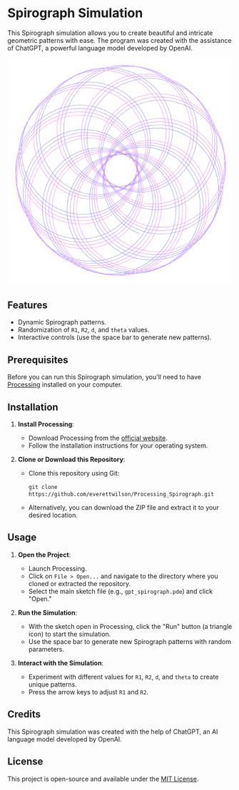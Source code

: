# Spirograph Simulation

This Spirograph simulation allows you to create beautiful and intricate geometric patterns with ease. The program was created with the assistance of ChatGPT, a powerful language model developed by OpenAI.

![Spirograph](spirograph.png)

## Features

- Dynamic Spirograph patterns.
- Randomization of `R1`, `R2`, `d`, and `theta` values.
- Interactive controls (use the space bar to generate new patterns).

## Prerequisites

Before you can run this Spirograph simulation, you'll need to have [Processing](https://processing.org/) installed on your computer.

## Installation

1. **Install Processing**:
   - Download Processing from the [official website](https://processing.org/download/).
   - Follow the installation instructions for your operating system.

2. **Clone or Download this Repository**:
   - Clone this repository using Git:
     ```
     git clone https://github.com/everettwilson/Processing_Spirograph.git
     ```
   - Alternatively, you can download the ZIP file and extract it to your desired location.

## Usage

1. **Open the Project**:
   - Launch Processing.
   - Click on `File > Open...` and navigate to the directory where you cloned or extracted the repository.
   - Select the main sketch file (e.g., `gpt_spirograph.pde`) and click "Open."

2. **Run the Simulation**:
   - With the sketch open in Processing, click the "Run" button (a triangle icon) to start the simulation.
   - Use the space bar to generate new Spirograph patterns with random parameters.

3. **Interact with the Simulation**:
   - Experiment with different values for `R1`, `R2`, `d`, and `theta` to create unique patterns.
   - Press the arrow keys to adjust `R1` and `R2`.

## Credits

This Spirograph simulation was created with the help of ChatGPT, an AI language model developed by OpenAI.

## License

This project is open-source and available under the [MIT License](LICENSE).

